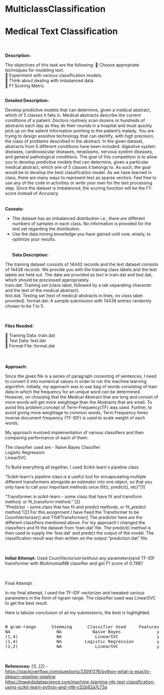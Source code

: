# MulticlassClassification

<h1>Medical Text Classification</h1>
<br><br>
<b>Description:</b>

The objectives of this task are the following:
 Choose appropriate techniques for modeling text. <br>
 Experiment with various classification models.<br>
 Think about dealing with imbalanced data.<br>
 F1 Scoring Metric<br>


<br>
<b>Detailed Description:</b>

Develop predictive models that can determine, given a medical abstract, which of 5 classes it falls in.
Medical abstracts describe the current conditions of a patient. Doctors routinely scan dozens or hundreds of abstracts each day as they do their rounds in a hospital and must quickly pick up on the salient information pointing to the patient’s malady. You are trying to design assistive technology that can identify, with high precision, the class of problems described in the abstract. In the given dataset, abstracts from 5 different conditions have been included: digestive system diseases, cardiovascular diseases, neoplasms, nervous system diseases, and general pathological conditions.
The goal of this competition is to allow you to develop predictive models that can determine, given a particular medical abstract, which one of 5 classes it belongs to. As such, the goal would be to develop the best classification model.
As we have learned in class, there are many ways to represent text as sparse vectors. Feel free to use any of the code in activities or write your own for the text processing step.
Since the dataset is imbalanced, the scoring function will be the F1-score instead of Accuracy.
<br><br>      
<b>Caveats:</b>

+ The dataset has an imbalanced distribution i.e., there are different numbers of samples in each class. No information is provided for the test set regarding the distribution.<br>
+ Use the data mining knowledge you have gained until now, wisely, to optimize your results.<br>
<br><br>
<b>Data Description:</b>

The training dataset consists of 14442 records and the test dataset consists of 14438 records. We provide you with the training class labels and the test labels are held out. The data are provided as text in train.dat and test.dat, which should be processed appropriately.
<br>
train.dat: Training set (class label, followed by a tab separating character and the text of the medical abstract).<br>
test.dat: Testing set (text of medical abstracts in lines, no class label provided). format.dat: A sample submission with 14438 entries randomly chosen to be 1 to 5.<br>
<br><br>

<b>Files Needed: </b>

 Training Data: train.dat <br>
 Test Data: test.dat<br>
 Format File: format.dat<br>
<br>
<br>					
<b>Approach:</b>

Since the given file is a series of paragraph consisting of sentences, I need to convert it into numerical values in order to run the machine learning algorithm. Initially, my approach was to use bag of words consisting of train data in which the frequency for an unique word can be determined. However, on choosing that the Medical Abstract that are long and consist of more words will get more weightage than the Abstracts that are small. To avoid this problem,concept of Term-Frequency(TF) was used. Further, to avoid giving more weightage to common words, Term Frequency times inverse document frequency (TF-IDF) is used to scale weight of each words.<br>

My approach involved implementation of various classifiers and then comparing performance of each of them.<br>

The classifier used are - 
Naive Bayes Classifier<br>
Logistic Regression<br>
LinearSVC<br>

To Build everything all together, I used Scikit-learn's pipeline class<br>

“Scikit-learn's pipeline class is a useful tool for encapsulating multiple different transformers alongside an estimator into one object, so that you only have to call your important methods once (fit(), predict(), etc)”[1]<br>

“Transformer in scikit-learn - some class that have fit and transform method, or fit_transform method.” [2]<br>
“Predictor - some class that has fit and predict methods, or fit_predict method.”[2]
For this assignment I have fixed the Transformer to be CountVectorizer() and TfidfTransformer()	
The predictor here are the different classifiers mentioned above. 
For my approach I changed the classifiers and fit the dataset from ‘train.dat’ file.
The predict() method is then used to supply the ‘test.dat’ and predict the output of the model.	
The classification result was then written on the output “prediction.dat” file.
					
<br><br>
<b>Initial Attempt:</b>
Used CountVectorizer(without any parameters)and TF-IDF transformer with MultinomialNB classifier and got F1 score of 0.7887
					
<br><br>
</b>Final Attempt:</b>	

In my final attempt, I used the TF-IDF vectorizer and tweaked various parameters in the form of ngram range. The classifier used was LinearSVC to get the best result.<br>
				
Here is tabular conclusion of all my submissions, the best is highlighted.<br>		
<pre>	
N gram-range      Stemming      Classifier Used     Features Extracted      F1 - Score
NA                  NA            Naive Bayes              yes                0.7887
(1,4)               NA             LinearSVC               yes                0.7935
(1,4)               NA         Logistic Regression         yes                0.7686
(1,2)               NA             LinearSVC               yes                0.7312
</pre>
<br><br>
<b>References:</b>
[1] ,[2] - https://stackoverflow.com/questions/33091376/python-what-is-exactly-sklearn-pipeline-pipeline<br>
https://towardsdatascience.com/machine-learning-nlp-text-classification-using-scikit-learn-python-and-nltk-c52b92a7c73a

